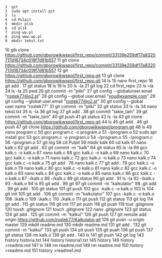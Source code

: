     1  git
    2  sudo apt install git
    3  ls
    4  cd Pulpit
    5  mkdir plik
    6  cd plik
    7  ping wp.pl
    8  ping www.wp.pl
    9  mkdir tekst.txt
   10  gib clone https://github.com/gborowikwspol/first_repo/commit/33139e259df17a8320717d16734c019f7d91b557
   11  git clone https://github.com/gborowikwspol/first_repo/commit/33139e259df17a8320717d16734c019f7d91b557
   12  git https://github.com/gborowikwspol/first_repo.git
   13  git clone https://github.com/gborowikwspol/first_repo.git
   14  ls
   15  nano first_repo
   16  git add .
   17  git status
   18  ls
   19  ls 
   20  ls -la
   21  git log
   22  cd first_repo
   23  ls =la
   24  ls -la
   25  pwd
   26  git commit -m "pliki"
   27  git config --globalunser.email "rostek77@o2.pl"
   28  git config --global user.email "you@example.com"
   29  git config --global user.email "rostek77@o2.pl"
   30  git config --global user.name "rostek77"
   31  git commit -m "pliki"
   32  git status
   33  ls -la
   34  nano tekst.txt
   35  ls -la
   36  git log
   37  git add .
   38  git commit "takie_tam"
   39  git commit -m "takie_tam"
   40  git push
   41  git status
   42  ls -la
   43  git clone https://github.com/gborowikwspol/first_repo.git
   44  ls
   45  git add .
   46  git push
   47  git clone https://github.com/gborowikwspol/program.git
   48  ls
   49  nano program.c
   50  gcc program.c -o program.o
   51  -/program.o
   52  sudo apt install gcc
   53  gcc program.c -o program.o
   54  -/program.o
   55  -/program.c
   56  -\program.o
   57  git log
   58  cd Pulpit
   59  mkdir kalk
   60  cd kalk
   61  nano kalk.c
   62  git add .
   63  git commit -m "kalk"
   64  git status
   65  ls -la
   66  gcc kalk.c -o kalk.o
   67  nano kalk.c
   68  gcc kalk.c -o kalk.o
   69  nano kalk.c
   70  gcc kalk.c -o kalk.o
   71  nano kalk.c
   72  gcc kalk.c -o kalk.o
   73  nano kalk.c
   74  gcc kalk.c -o kalk.o
   75  git add .
   76  nano kalk.c
   77  git add .
   78  gcc kalk.c -o kalk.o
   79  nano kalk.c
   80  gcc kalk.c -o kalk.o
   81  nano kalk.c
   82  gcc kalk.c -o kalk.o
   83  nano kalk.c
   84  gcc kalk.c -o kalk.o
   85  nano kalk.c
   86  gcc kalk.c -o kalk.o
   87  -/kalk.o
   88  -/kalk.c
   89  git status
   90  git add .
   91  ls -la
   92  -\kalk.c
   93  -/kalk.o
   94  ls
   95  git add .
   96  git
   97  git commit -m "kalkulator"
   98  .git add .
   99  git add .
  100  git status
  101  git push
  102  gcc -kalk.c -o kalk.o
  103  ls
  104  git init
  105  git add .
  106  git commit -m "kalkulator"
  107  gcc -kalk.c -o kalk.o
  108  .\kalk.o
  109  .\kalk.c
  110  ./kalk.o
  111  git push
  112  git status
  113  git log
  114  git add .
  115  git status
  116  git init
  117  pit push
  118  git push
  119  tout .gitignore
  120  toush .gitignore
  121  touch .gitignore
  122  nano .gitignore
  123  git status
  124  git add .
  125  git commit -m "kalkul"
  126  git push
  127  git remote add origin https://github.com/rostek77/Kalkulator.git
  128  git push -u origin master
  129  mkdit readme.md
  130  mkdir readme.md
  131  git add .
  132  git commit -m "kalkul"
  133  git push
  134  pit push
  135  git puah
  136  git push
  137  git status
  138  rm kalk.o
  139  git add .
  140  ls
  141  git push
  142  git log
  143  history historia.txt
  144  history historia1.txt
  145  history
  146  history >readme.md
  147  ls
  148  rm readme,md
  149  rm readme.md
  150  history >readme.md
  151  history >readme1.md
